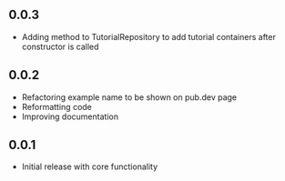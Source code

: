 ## 0.0.3
* Adding method to TutorialRepository to add tutorial containers after constructor is called

## 0.0.2

* Refactoring example name to be shown on pub.dev page
* Reformatting code
* Improving documentation

## 0.0.1

* Initial release with core functionality
